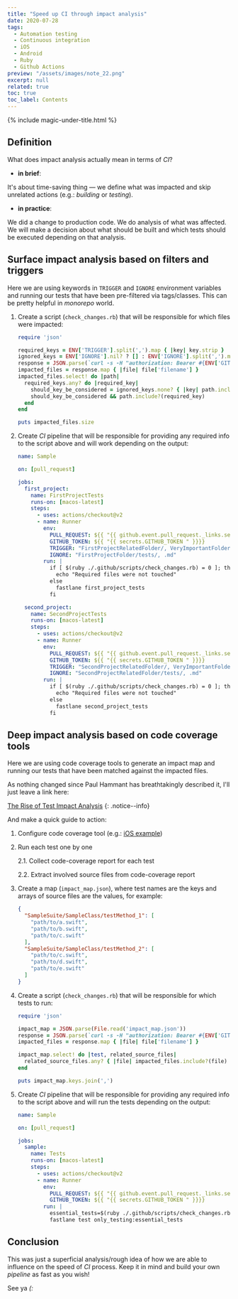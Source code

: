 ```yaml
---
title: "Speed up CI through impact analysis"
date: 2020-07-28
tags:
  - Automation testing
  - Continuous integration
  - iOS
  - Android
  - Ruby
  - Github Actions
preview: "/assets/images/note_22.png"
excerpt: null
related: true
toc: true
toc_label: Contents
---
```


{% include magic-under-title.html %}

## Definition

What does impact analysis actually mean in terms of *CI*? 

- **in brief**:

It's about time-saving thing — we define what was impacted and skip unrelated actions (e.g.: *building* or *testing*). 

- **in practice**: 

We did a change to production code. We do analysis of what was affected. We will make a decision about what should be built and which tests should be executed depending on that analysis.

## Surface impact analysis based on filters and triggers

Here we are using keywords in `TRIGGER` and `IGNORE` environment variables and running our tests that have been pre-filtered via tags/classes. This can be pretty helpful in *monorepo* world.

1. Create a script (`check_changes.rb`) that will be responsible for which files were impacted:

    ```ruby
    require 'json'

    required_keys = ENV['TRIGGER'].split(',').map { |key| key.strip }
    ignored_keys = ENV['IGNORE'].nil? ? [] : ENV['IGNORE'].split(',').map { |key| key.strip }
    response = JSON.parse(`curl -s -H "authorization: Bearer #{ENV['GITHUB_TOKEN']}" -X GET -G #{ENV['PULL_REQUEST']}/files`)
    impacted_files = response.map { |file| file['filename'] }
    impacted_files.select! do |path|
      required_keys.any? do |required_key|
        should_key_be_considered = ignored_keys.none? { |key| path.include?(key) }
        should_key_be_considered && path.include?(required_key)
      end
    end

    puts impacted_files.size
    ```

2. Create *CI* pipeline that will be responsible for providing any required info to the script above and will work depending on the output:

    ```yaml
    name: Sample

    on: [pull_request]

    jobs:
      first_project:
        name: FirstProjectTests
        runs-on: [macos-latest]
        steps:
          - uses: actions/checkout@v2
          - name: Runner
            env:
              PULL_REQUEST: ${{ "{{ github.event.pull_request._links.self.href " }}}}
              GITHUB_TOKEN: ${{ "{{ secrets.GITHUB_TOKEN " }}}}
              TRIGGER: "FirstProjectRelatedFolder/, VeryImportantFolder/, Fastfile"
              IGNORE: "FirstProjectFolder/tests/, .md"
            run: |
              if [ $(ruby ./.github/scripts/check_changes.rb) = 0 ]; then
                echo "Required files were not touched"
              else
                fastlane first_project_tests
              fi

      second_project:
        name: SecondProjectTests
        runs-on: [macos-latest]
        steps:
          - uses: actions/checkout@v2
          - name: Runner
            env:
              PULL_REQUEST: ${{ "{{ github.event.pull_request._links.self.href " }}}}
              GITHUB_TOKEN: ${{ "{{ secrets.GITHUB_TOKEN " }}}}
              TRIGGER: "SecondProjectRelatedFolder/, VeryImportantFolder/, Fastfile"
              IGNORE: "SecondProjectRelatedFolder/tests/, .md"
            run: |
              if [ $(ruby ./.github/scripts/check_changes.rb) = 0 ]; then
                echo "Required files were not touched"
              else
                fastlane second_project_tests
              fi
    ```

## Deep impact analysis based on code coverage tools

Here we are using code coverage tools to generate an impact map and running our tests that have been matched against the impacted files.

As nothing changed since Paul Hammant has breathtakingly described it, I'll just leave a link here:

[The Rise of Test Impact Analysis](https://martinfowler.com/articles/rise-test-impact-analysis.html)
{: .notice--info}

And make a quick guide to action:

1. Configure code coverage tool (e.g.: [iOS example](https://developer.apple.com/library/archive/documentation/ToolsLanguages/Conceptual/Xcode_Overview/CheckingCodeCoverage.html))

2. Run each test one by one

    2.1. Collect code-coverage report for each test

    2.2. Extract involved source files from code-coverage report

3. Create a map (`impact_map.json`), where test names are the keys and arrays of source files are the values, for example:

    ```json
    { 
      "SampleSuite/SampleClass/testMethod_1": [
        "path/to/a.swift",
        "path/to/b.swift",
        "path/to/c.swift"
      ],
      "SampleSuite/SampleClass/testMethod_2": [
        "path/to/c.swift",
        "path/to/d.swift",
        "path/to/e.swift"
      ]
    }
    ```

4. Create a script (`check_changes.rb`) that will be responsible for which tests to run:

    ```ruby
    require 'json'

    impact_map = JSON.parse(File.read('impact_map.json'))
    response = JSON.parse(`curl -s -H "authorization: Bearer #{ENV['GITHUB_TOKEN']}" -X GET -G #{ENV['PULL_REQUEST']}/files`)
    impacted_files = response.map { |file| file['filename'] }

    impact_map.select! do |test, related_source_files|
      related_source_files.any? { |file| impacted_files.include?(file) }
    end

    puts impact_map.keys.join(',')
    ```

5. Create *CI* pipeline that will be responsible for providing any required info to the script above and will run the tests depending on the output:

    ```yaml
    name: Sample

    on: [pull_request]

    jobs:
      sample:
        name: Tests
        runs-on: [macos-latest]
        steps:
          - uses: actions/checkout@v2
          - name: Runner
            env:
              PULL_REQUEST: ${{ "{{ github.event.pull_request._links.self.href " }}}}
              GITHUB_TOKEN: ${{ "{{ secrets.GITHUB_TOKEN " }}}}
            run: |
              essential_tests=$(ruby ./.github/scripts/check_changes.rb)
              fastlane test only_testing:essential_tests
    ```

## Conclusion

This was just a superficial analysis/rough idea of how we are able to influence on the speed of *CI* process. Keep it in mind and build your own *pipeline* as fast as you wish!

See ya *(:*
